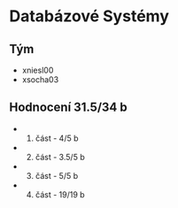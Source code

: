 # Databázové Systémy

## Tým
* xniesl00
* xsocha03

## Hodnocení 31.5/34 b
* 1. část - 4/5 b
* 2. část - 3.5/5 b
* 3. část - 5/5 b
* 4. část - 19/19 b
